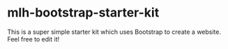 # mlh-bootstrap-starter-kit
This is a super simple starter kit which uses Bootstrap to create a website. Feel free to edit it!
